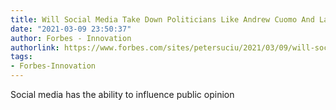 ```yaml
---
title: Will Social Media Take Down Politicians Like Andrew Cuomo And Lauren Boebert?
date: "2021-03-09 23:50:37"
author: Forbes - Innovation
authorlink: https://www.forbes.com/sites/petersuciu/2021/03/09/will-social-media-take-down-politicians-like-andrew-cuomo-and-lauren-boebert/
tags:
- Forbes-Innovation
---
```

Social media has the ability to influence public opinion